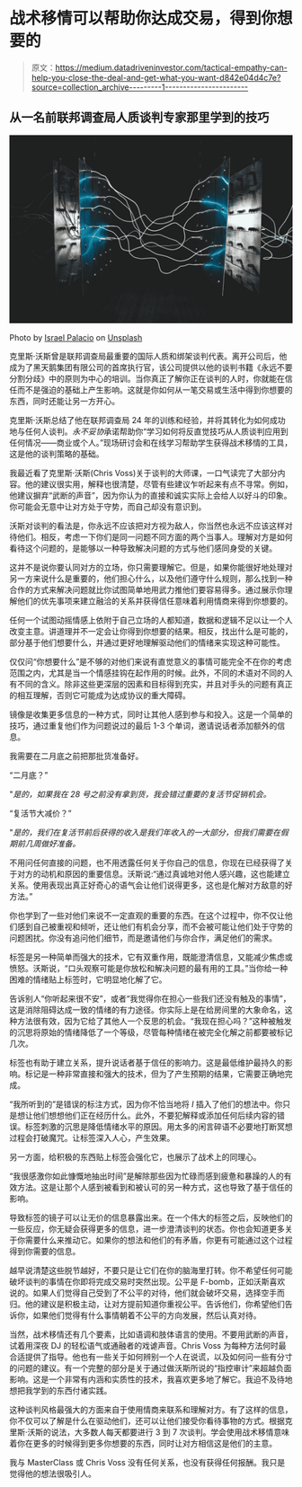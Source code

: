 # 战术移情可以帮助你达成交易，得到你想要的

> 原文：<https://medium.datadriveninvestor.com/tactical-empathy-can-help-you-close-the-deal-and-get-what-you-want-d842e04d4c7e?source=collection_archive---------1----------------------->

## 从一名前联邦调查局人质谈判专家那里学到的技巧

![](img/f23c20a2c511450d85d1540b1816abe2.png)

Photo by [Israel Palacio](https://unsplash.com/@othentikisra?utm_source=medium&utm_medium=referral) on [Unsplash](https://unsplash.com?utm_source=medium&utm_medium=referral)

克里斯·沃斯曾是联邦调查局最重要的国际人质和绑架谈判代表。离开公司后，他成为了黑天鹅集团有限公司的首席执行官，该公司提供以他的谈判书籍《永远不要分割分歧》中的原则为中心的培训。当你真正了解你正在谈判的人时，你就能在信任而不是强迫的基础上产生影响。这就是你如何从一笔交易或生活中得到你想要的东西，同时还能让另一方开心。

克里斯·沃斯总结了他在联邦调查局 24 年的训练和经验，并将其转化为如何成功地与任何人谈判。*永不妥协*承诺帮助你“学习如何将反直觉技巧从人质谈判应用到任何情况——商业或个人。”现场研讨会和在线学习帮助学生获得战术移情的工具，这是他的谈判策略的基础。

我最近看了克里斯·沃斯(Chris Voss)关于谈判的大师课，一口气读完了大部分内容。他的建议很实用，解释也很清楚，尽管有些建议乍听起来有点不寻常。例如，他建议摒弃“武断的声音”，因为你认为的直接和诚实实际上会给人以好斗的印象。你可能会无意中让对方处于守势，而自己却没有意识到。

沃斯对谈判的看法是，你永远不应该把对方视为敌人，你当然也永远不应该这样对待他们。相反，考虑一下你们是同一问题不同方面的两个当事人。理解对方是如何看待这个问题的，是能够以一种导致解决问题的方式与他们感同身受的关键。

这并不是说你要认同对方的立场，你只需要理解它。但是，如果你能很好地处理对另一方来说什么是重要的，他们担心什么，以及他们遵守什么规则，那么找到一种合作的方式来解决问题就比你试图简单地用武力推他们要容易得多。通过展示你理解他们的优先事项来建立融洽的关系并获得信任意味着利用情商来得到你想要的。

任何一个试图动摇情感上依附于自己立场的人都知道，数据和逻辑不足以让一个人改变主意。讲道理并不一定会让你得到你想要的结果。相反，找出什么是可能的，部分基于他们想要什么，并通过更好地理解驱动他们的情绪来实现这种可能性。

仅仅问“你想要什么”是不够的对他们来说有直觉意义的事情可能完全不在你的考虑范围之内，尤其是当一个情感挂钩在起作用的时候。此外，不同的术语对不同的人有不同的含义。除非这些更深层的因素和目标得到充实，并且对手头的问题有真正的相互理解，否则它可能成为达成协议的重大障碍。

镜像是收集更多信息的一种方式，同时让其他人感到参与和投入。这是一个简单的技巧，通过重复他们作为问题说过的最后 1-3 个单词，邀请说话者添加额外的信息。

我需要在二月底之前把那批货准备好。

“二月底？”

"*是的，如果我在 28 号之前没有拿到货，我会错过重要的复活节促销机会。*

“复活节大减价？”

"*是的，我们在复活节前后获得的收入是我们年收入的一大部分，但我们需要在假期前几周做好准备。*

不用问任何直接的问题，也不用透露任何关于你自己的信息，你现在已经获得了关于对方的动机和原因的重要信息。沃斯说:“通过真诚地对他人感兴趣，这也能建立关系。使用表现出真正好奇心的语气会让他们说得更多，这也是化解对方敌意的好方法。”

你也学到了一些对他们来说不一定直观的重要的东西。在这个过程中，你不仅让他们感到自己被重视和倾听，还让他们有机会分享，而不会被可能让他们处于守势的问题困扰。你没有追问他们细节，而是邀请他们与你合作，满足他们的需求。

标签是另一种简单而强大的技术，它有双重作用，既能澄清信息，又能减少焦虑或愤怒。沃斯说，“口头观察可能是你放松和解决问题的最有用的工具。”当你给一种困难的情绪贴上标签时，它明显地化解了它。

告诉别人“你听起来很不安”，或者“我觉得你在担心一些我们还没有触及的事情”，这是消除阻碍达成一致的情绪的有力途径。你实际上是在给房间里的大象命名，这种方法很有效，因为它给了其他人一个反思的机会。“我现在担心吗？”这种被触发的沉思将原始的情绪降低了一个等级，尽管每种情绪在被完全化解之前都要被标记几次。

标签也有助于建立关系，提升说话者基于信任的影响力。这是最低维护最持久的影响。标记是一种非常直接和强大的技术，但为了产生预期的结果，它需要正确地完成。

“我所听到的”是错误的标注方式，因为你不恰当地将 *I* 插入了他们的想法中。你只是想让他们想想他们正在经历什么。此外，不要犯解释或添加任何后续内容的错误。标签刺激的沉思是降低情绪水平的原因。用太多的闲言碎语不必要地打断冥想过程会打破魔咒。让标签深入人心，产生效果。

另一方面，给积极的东西贴上标签会强化它，也展示了战术上的同理心。

“我很感激你如此慷慨地抽出时间”是解除那些因为忙碌而感到疲惫和暴躁的人的有效方法。这是让那个人感到被看到和被认可的另一种方式，这也导致了基于信任的影响。

导致标签的镜子可以让无价的信息暴露出来。在一个伟大的标签之后，反映他们的一些反应，你无疑会获得更多的信息，进一步澄清谈判的状态。你也会知道更多关于你需要什么来推动它。如果你的想法和他们的有矛盾，你更有可能通过这个过程得到你需要的信息。

越早说清楚这些脱节越好，不要只是让它们在你的脑海里打转。你不希望任何可能破坏谈判的事情在你即将完成交易时突然出现。公平是 F-bomb，正如沃斯喜欢说的。如果人们觉得自己受到了不公平的对待，他们就会破坏交易，选择空手而归。他的建议是积极主动，让对方提前知道你重视公平。告诉他们，你希望他们告诉你，如果他们觉得有什么事情朝着不公平的方向发展，然后认真对待。

当然，战术移情还有几个要素，比如语调和肢体语言的使用。不要用武断的声音，试着用深夜 DJ 的轻松语气或通融者的戏谑声音。Chris Voss 为每种方法何时最合适提供了指导。他也有一些关于如何辨别一个人在说谎，以及如何问一些有分寸的问题的建议。有一个完整的部分是关于通过做沃斯所说的“指控审计”来超越负面影响。这是一个非常有内涵和实质性的技术，我喜欢更多地了解它。我迫不及待地想把我学到的东西付诸实践。

这种谈判风格最强大的方面来自于使用情商来联系和理解对方。有了这样的信息，你不仅可以了解是什么在驱动他们，还可以让他们接受你看待事物的方式。根据克里斯·沃斯的说法，大多数人每天都要进行 3 到 7 次谈判。学会使用战术移情意味着你在更多的时候得到更多你想要的东西，同时让对方相信这是他们的主意。

我与 MasterClass 或 Chris Voss 没有任何关系，也没有获得任何报酬。我只是觉得他的想法很吸引人。